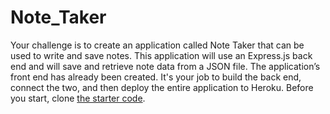 # Note_Taker
Your challenge is to create an application called Note Taker that can be used to write and save notes. This application will use an Express.js back end and will save and retrieve note data from a JSON file.  The application’s front end has already been created. It's your job to build the back end, connect the two, and then deploy the entire application to Heroku.  Before you start, clone [the starter code](https://github.com/coding-boot-camp/miniature-eureka).
